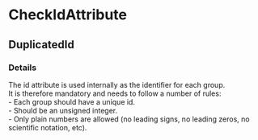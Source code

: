 ﻿---  
uid: Validator_4_8_5  
---

# CheckIdAttribute

## DuplicatedId

### Details

The id attribute is used internally as the identifier for each group.  
It is therefore mandatory and needs to follow a number of rules:  
\- Each group should have a unique id.  
\- Should be an unsigned integer.  
\- Only plain numbers are allowed (no leading signs, no leading zeros, no scientific notation, etc).

